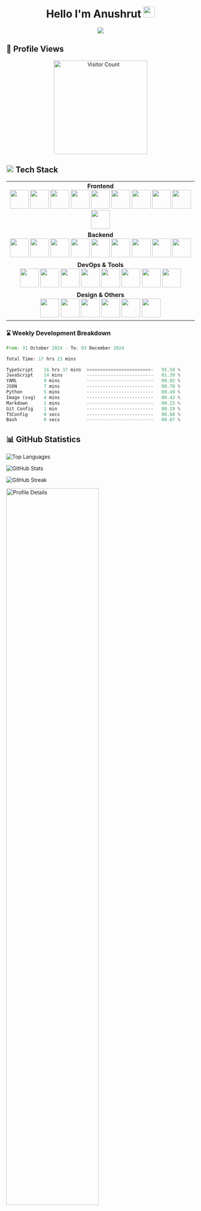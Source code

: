 <h1 align="center">Hello I'm Anushrut <img src="https://media.giphy.com/media/hvRJCLFzcasrR4ia7z/giphy.gif" width="30"/> </h1>

<p align="center">
  <a href="https://github.com/DenverCoder1/readme-typing-svg">
    <img src="https://readme-typing-svg.herokuapp.com?lines=Computer+Science+Student;Always%20learning%20new%20things&center=true">
  </a>
</p>



<div >
  <h2 align="start"><b>👀 Profile Views</b></h2>
  <div align="center">
    <img src="https://profile-counter.glitch.me/Anushlinux/count.svg" alt="Visitor Count"  width="250"/>
  </div>
</div>

<h2 align="start">
  <img src="https://media2.giphy.com/media/QssGEmpkyEOhBCb7e1/giphy.gif?cid=ecf05e47a0n3gi1bfqntqmob8g9aid1oyj2wr3ds3mg700bl&rid=giphy.gif" width="20"> Tech Stack
</h2>

<div align="center">
  <table cellspacing="0" cellpadding="0" style="border:none;">
    <tr>
      <td align="center">
        <strong>Frontend</strong><br>
        <a href="https://reactjs.org/"><img src="https://skillicons.dev/icons?i=react" height="50"/></a>
        <a href="https://nextjs.org/"><img src="https://skillicons.dev/icons?i=nextjs" height="50"/></a>
        <a href="https://vitejs.dev/"><img src="https://skillicons.dev/icons?i=vite" height="50"/></a>
        <a href="https://www.w3.org/html/"><img src="https://skillicons.dev/icons?i=html" height="50"/></a>
        <a href="https://tailwindcss.com/"><img src="https://skillicons.dev/icons?i=tailwind" height="50"/></a>
        <a href="https://www.w3schools.com/css/"><img src="https://skillicons.dev/icons?i=css" height="50"/></a>
        <a href="https://developer.mozilla.org/javascript"><img src="https://skillicons.dev/icons?i=js" height="50"/></a>
        <a href="https://www.typescriptlang.org/"><img src="https://skillicons.dev/icons?i=ts" height="50"/></a>
        <a href="https://vuejs.org/"><img src="https://skillicons.dev/icons?i=vue" height="50"/></a>
        <a href="https://nuxtjs.org/"><img src="https://skillicons.dev/icons?i=nuxt" height="50"/></a>
      </td>
    </tr>
    <tr>
      <td align="center">
        <strong>Backend</strong><br>
        <a href="https://nodejs.org/"><img src="https://skillicons.dev/icons?i=nodejs" height="50"/></a>
        <a href="https://expressjs.com/"><img src="https://skillicons.dev/icons?i=express" height="50"/></a>
        <a href="https://www.mongodb.com/"><img src="https://skillicons.dev/icons?i=mongodb" height="50"/></a>
        <a href="https://www.postgresql.org/"><img src="https://skillicons.dev/icons?i=postgresql" height="50"/></a>
        <a href="https://www.python.org/"><img src="https://skillicons.dev/icons?i=python" height="50"/></a>
        <a href="https://flask.palletsprojects.com/"><img src="https://skillicons.dev/icons?i=flask" height="50"/></a>
        <a href="https://www.djangoproject.com/"><img src="https://skillicons.dev/icons?i=django" height="50"/></a>
        <a href="https://go.dev/"><img src="https://skillicons.dev/icons?i=go" height="50"/></a>
        <a href="https://supabase.com/"><img src="https://skillicons.dev/icons?i=supabase" height="50"/></a>
      </td>
    </tr>
    <tr>
      <td align="center">
        <strong>DevOps & Tools</strong><br>
        <a href="https://git-scm.com/"><img src="https://skillicons.dev/icons?i=git" height="50"/></a>
        <a href="https://github.com/"><img src="https://skillicons.dev/icons?i=github" height="50"/></a>
        <a href="https://www.docker.com/"><img src="https://skillicons.dev/icons?i=docker" height="50"/></a>
        <a href="https://kubernetes.io/"><img src="https://skillicons.dev/icons?i=kubernetes" height="50"/></a>
        <a href="https://aws.amazon.com/"><img src="https://skillicons.dev/icons?i=aws" height="50"/></a>
        <a href="https://cloud.google.com/"><img src="https://skillicons.dev/icons?i=gcp" height="50"/></a>
        <a href="https://www.linux.org/"><img src="https://skillicons.dev/icons?i=linux" height="50"/></a>
        <a href="https://www.nginx.com/"><img src="https://skillicons.dev/icons?i=nginx" height="50"/></a>
      </td>
    </tr>
    <tr>
      <td align="center">
        <strong>Design & Others</strong><br>
        <a href="https://www.figma.com/"><img src="https://skillicons.dev/icons?i=figma" height="50"/></a>
        <a href="https://www.adobe.com/products/illustrator.html"><img src="https://skillicons.dev/icons?i=ai" height="50"/></a>
        <a href="https://www.adobe.com/products/photoshop.html"><img src="https://skillicons.dev/icons?i=ps" height="50"/></a>
        <a href="https://www.postman.com/"><img src="https://skillicons.dev/icons?i=postman" height="50"/></a>
        <a href="https://www.java.com/"><img src="https://skillicons.dev/icons?i=java" height="50"/></a>
        <a href="https://soliditylang.org/"><img src="https://skillicons.dev/icons?i=solidity" height="50"/></a>
      </td>
    </tr>
  </table>
</div>


### ⌛ Weekly Development Breakdown

<!--START_SECTION:waka-->

```rust
From: 31 October 2024 - To: 03 December 2024

Total Time: 17 hrs 23 mins

TypeScript    16 hrs 37 mins  >>>>>>>>>>>>>>>>>>>>>>>>-   95.50 %
JavaScript    14 mins         -------------------------   01.39 %
YAML          9 mins          -------------------------   00.92 %
JSON          7 mins          -------------------------   00.70 %
Python        5 mins          -------------------------   00.49 %
Image (svg)   4 mins          -------------------------   00.42 %
Markdown      2 mins          -------------------------   00.23 %
Git Config    1 min           -------------------------   00.19 %
TSConfig      0 secs          -------------------------   00.08 %
Bash          0 secs          -------------------------   00.07 %
```

<!--END_SECTION:waka-->

<h2>📊 GitHub Statistics</h2>

<div align="start">
  <p><img src="https://github-readme-stats.vercel.app/api/top-langs?username=Anushlinux&show_icons=true&theme=algolia&locale=en&layout=compact" alt="Top Languages" /></p>
  <p><img src="https://github-readme-stats.vercel.app/api?username=Anushlinux&show_icons=true&theme=algolia" alt="GitHub Stats" /></p>
  <p><img src="https://github-readme-streak-stats.herokuapp.com/?user=Anushlinux&theme=algolia" alt="GitHub Streak" /></p>
  <p><img src="http://github-profile-summary-cards.vercel.app/api/cards/profile-details?username=Anushlinux&theme=2077" alt="Profile Details" width="70%" /></p>
</div>

<h2>🤝 Connect With Me</h2>

<p align="start">
  <a href="https://twitter.com/anushrut43047" target="_blank">
    <img src="https://user-images.githubusercontent.com/74038190/235294011-b8074c31-9097-4a65-a594-4151b58743a8.gif" height="80" alt="Twitter" />
  </a>
  <a href="https://linkedin.com/in/anushrut pandit" target="_blank">
    <img src="https://user-images.githubusercontent.com/74038190/235294012-0a55e343-37ad-4b0f-924f-c8431d9d2483.gif" height="80" alt="LinkedIn" />
  </a>
  <a href="https://instagram.com/anushlinux" target="_blank">
    <img src="https://user-images.githubusercontent.com/74038190/235294013-a33e5c43-a01c-43f6-b44d-a406d8b4ab75.gif" height="80" alt="Instagram" />
  </a>
</p>
